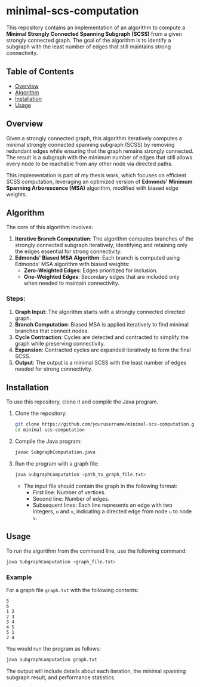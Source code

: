 # minimal-scs-computation

This repository contains an implementation of an algorithm to compute a **Minimal Strongly Connected Spanning Subgraph (SCSS)** from a given strongly connected graph. The goal of the algorithm is to identify a subgraph with the least number of edges that still maintains strong connectivity.

## Table of Contents
- [Overview](#overview)
- [Algorithm](#algorithm)
- [Installation](#installation)
- [Usage](#usage)

## Overview
Given a strongly connected graph, this algorithm iteratively computes a minimal strongly connected spanning subgraph (SCSS) by removing redundant edges while ensuring that the graph remains strongly connected. The result is a subgraph with the minimum number of edges that still allows every node to be reachable from any other node via directed paths.

This implementation is part of my thesis work, which focuses on efficient SCSS computation, leveraging an optimized version of **Edmonds' Minimum Spanning Arborescence (MSA)** algorithm, modified with biased edge weights.

## Algorithm
The core of this algorithm involves:
1. **Iterative Branch Computation**: The algorithm computes branches of the strongly connected subgraph iteratively, identifying and retaining only the edges essential for strong connectivity.
2. **Edmonds' Biased MSA Algorithm**: Each branch is computed using Edmonds' MSA algorithm with biased weights:
   - **Zero-Weighted Edges**: Edges prioritized for inclusion.
   - **One-Weighted Edges**: Secondary edges that are included only when needed to maintain connectivity.

### Steps:
1. **Graph Input**: The algorithm starts with a strongly connected directed graph.
2. **Branch Computation**: Biased MSA is applied iteratively to find minimal branches that connect nodes.
3. **Cycle Contraction**: Cycles are detected and contracted to simplify the graph while preserving connectivity.
4. **Expansion**: Contracted cycles are expanded iteratively to form the final SCSS.
5. **Output**: The output is a minimal SCSS with the least number of edges needed for strong connectivity.

## Installation
To use this repository, clone it and compile the Java program.

1. Clone the repository:
   ```bash
   git clone https://github.com/yourusername/minimal-scs-computation.git
   cd minimal-scs-computation
   ```

2. Compile the Java program:
   ```bash
   javac SubgraphComputation.java
   ```

3. Run the program with a graph file:
   ```bash
   java SubgraphComputation <path_to_graph_file.txt>
   ```

   - The input file should contain the graph in the following format:
     - First line: Number of vertices.
     - Second line: Number of edges.
     - Subsequent lines: Each line represents an edge with two integers, `u` and `v`, indicating a directed edge from node `u` to node `v`.

## Usage
To run the algorithm from the command line, use the following command:

```bash
java SubgraphComputation <graph_file.txt>
```

### Example
For a graph file `graph.txt` with the following contents:
```
5
6
1 2
2 3
3 4
4 5
5 1
2 4
```

You would run the program as follows:
```bash
java SubgraphComputation graph.txt
```

The output will include details about each iteration, the minimal spanning subgraph result, and performance statistics.

